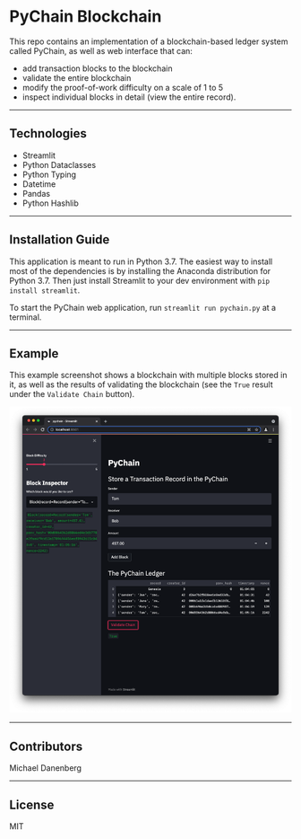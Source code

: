 # PyChain Blockchain

This repo contains an implementation of a blockchain-based ledger system called PyChain, as well as web interface that can:
* add transaction blocks to the blockchain
* validate the entire blockchain
* modify the proof-of-work difficulty on a scale of 1 to 5
* inspect individual blocks in detail (view the entire record).

---

## Technologies

* Streamlit
* Python Dataclasses
* Python Typing
* Datetime
* Pandas
* Python Hashlib

---

## Installation Guide

This application is meant to run in Python 3.7.  The easiest way to install most of the dependencies is by installing the Anaconda distribution for Python 3.7.  Then just install Streamlit to your dev environment with `pip install streamlit`.

To start the PyChain web application, run `streamlit run pychain.py` at a terminal.

---

## Example

This example screenshot shows a blockchain with multiple blocks stored in it, as well as the results of validating the blockchain (see the `True` result under the `Validate Chain` button).

![PyChain Application Page](Images/pychain_app_page.png)

---

## Contributors

Michael Danenberg

---

## License

MIT